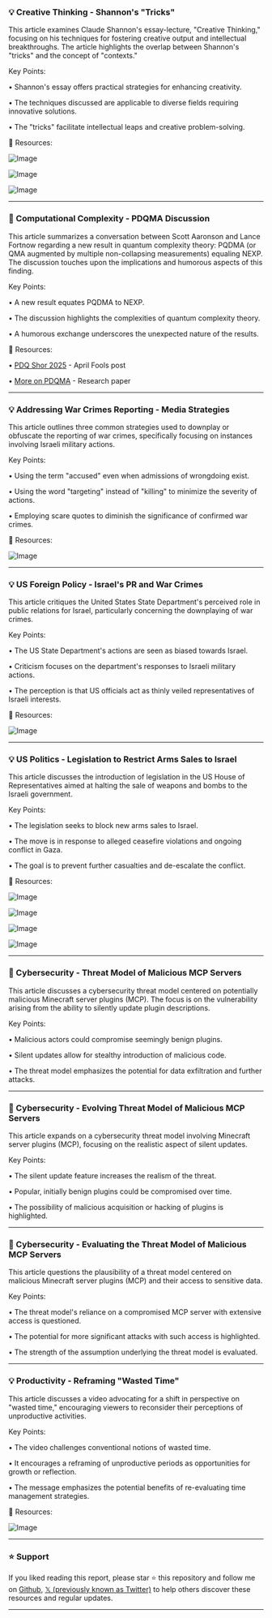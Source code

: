 ### 💡 Creative Thinking - Shannon's "Tricks"

This article examines Claude Shannon's essay-lecture, "Creative Thinking," focusing on his techniques for fostering creative output and intellectual breakthroughs.  The article highlights the overlap between Shannon's "tricks" and the concept of "contexts."

Key Points:

• Shannon's essay offers practical strategies for enhancing creativity.


•  The techniques discussed are applicable to diverse fields requiring innovative solutions.


• The "tricks" facilitate intellectual leaps and creative problem-solving.


🔗 Resources:

![Image](https://pbs.twimg.com/media/Gni6FJ_aMAIJvHZ?format=jpg&name=small)

![Image](https://pbs.twimg.com/media/Gni6FKBbYAEZjLz?format=jpg&name=small)

![Image](https://pbs.twimg.com/media/GnAg143asAAH5ex?format=jpg&name=240x240)


---
### 🤖 Computational Complexity - PDQMA Discussion

This article summarizes a conversation between Scott Aaronson and Lance Fortnow regarding a new result in quantum complexity theory:  PQDMA (or QMA augmented by multiple non-collapsing measurements) equaling NEXP.  The discussion touches upon the implications and humorous aspects of this finding.

Key Points:

•  A new result equates PQDMA to NEXP.


• The discussion highlights the complexities of quantum complexity theory.


•  A humorous exchange underscores the unexpected nature of the results.



🔗 Resources:

• [PDQ Shor 2025](https://blog.computationalcomplexity.org/2025/04/pdq-shor-2025.html) - April Fools post

• [More on PDQMA](https://arxiv.org/abs/2403.02543) - Research paper


---
### 💡 Addressing War Crimes Reporting - Media Strategies

This article outlines three common strategies used to downplay or obfuscate the reporting of war crimes, specifically focusing on instances involving Israeli military actions.

Key Points:

•  Using the term "accused" even when admissions of wrongdoing exist.


•  Using the word "targeting" instead of "killing" to minimize the severity of actions.


•  Employing scare quotes to diminish the significance of confirmed war crimes.



🔗 Resources:

![Image](https://pbs.twimg.com/media/Gna7iiNacAAsg0O?format=jpg&name=small)


---
### 💡 US Foreign Policy - Israel's PR and War Crimes

This article critiques the United States State Department's perceived role in public relations for Israel, particularly concerning the downplaying of war crimes.

Key Points:

•  The US State Department's actions are seen as biased towards Israel.


•  Criticism focuses on the department's responses to Israeli military actions.


•  The perception is that US officials act as thinly veiled representatives of Israeli interests.


🔗 Resources:

![Image](https://pbs.twimg.com/ext_tw_video_thumb/1906809131530399744/pu/img/JnMOmXDhahqiIZ1f.jpg)


---
### 💡 US Politics - Legislation to Restrict Arms Sales to Israel

This article discusses the introduction of legislation in the US House of Representatives aimed at halting the sale of weapons and bombs to the Israeli government.

Key Points:

•  The legislation seeks to block new arms sales to Israel.


• The move is in response to alleged ceasefire violations and ongoing conflict in Gaza.


•  The goal is to prevent further casualties and de-escalate the conflict.


🔗 Resources:

![Image](https://pbs.twimg.com/media/GnZSLbYXwAAmL1N?format=jpg&name=small)

![Image](https://pbs.twimg.com/media/GnZSL9lXwAAhXFF?format=jpg&name=small)

![Image](https://pbs.twimg.com/media/GnZSMnTWYAAtleW?format=jpg&name=small)

![Image](https://pbs.twimg.com/media/GnZSNQkW0AA__FA?format=jpg&name=small)


---
### 🤖 Cybersecurity - Threat Model of Malicious MCP Servers

This article discusses a cybersecurity threat model centered on potentially malicious Minecraft server plugins (MCP).  The focus is on the vulnerability arising from the ability to silently update plugin descriptions.

Key Points:

•  Malicious actors could compromise seemingly benign plugins.


•  Silent updates allow for stealthy introduction of malicious code.


•  The threat model emphasizes the potential for data exfiltration and further attacks.


---
### 🤖 Cybersecurity -  Evolving Threat Model of Malicious MCP Servers

This article expands on a cybersecurity threat model involving Minecraft server plugins (MCP), focusing on the realistic aspect of silent updates.

Key Points:

• The silent update feature increases the realism of the threat.


• Popular, initially benign plugins could be compromised over time.


•  The possibility of malicious acquisition or hacking of plugins is highlighted.



---
### 🤖 Cybersecurity -  Evaluating the Threat Model of Malicious MCP Servers

This article questions the plausibility of a threat model centered on malicious Minecraft server plugins (MCP) and their access to sensitive data.

Key Points:

• The threat model's reliance on a compromised MCP server with extensive access is questioned.


•  The potential for more significant attacks with such access is highlighted.


•  The strength of the assumption underlying the threat model is evaluated.


---
### 💡 Productivity - Reframing "Wasted Time"

This article discusses a video advocating for a shift in perspective on "wasted time," encouraging viewers to reconsider their perceptions of unproductive activities.

Key Points:

• The video challenges conventional notions of wasted time.


•  It encourages a reframing of unproductive periods as opportunities for growth or reflection.


•  The message emphasizes the potential benefits of re-evaluating time management strategies.


🔗 Resources:

![Image](https://pbs.twimg.com/amplify_video_thumb/1906686607421276160/img/LjVVbPPiME_gy67w.jpg)


---

### ⭐️ Support

If you liked reading this report, please star ⭐️ this repository and follow me on [Github](https://github.com/Drix10), [𝕏 (previously known as Twitter)](https://x.com/DRIX_10_) to help others discover these resources and regular updates.

---